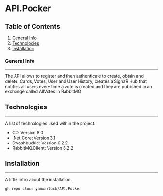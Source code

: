 # API.Pocker
## Table of Contents
1. [General Info](#general-info)
2. [Technologies](#technologies)
3. [Installation](#installation)
### General Info
***
The API allows to register and then authenticate to create, obtain and delete: Cards, Votes, User and User History, creates a SignaR Hub
that notifies all users every time a vote is created and they are published in an exchange called AllVotes in RabbitMQ
## Technologies
***
A list of technologies used within the project:
*  C#: Version 8.0 
* .Net Core: Version 3.1
* Swashbuckle: Version 6.2.2
* RabbitMQ.Client: Version 6.2.2
## Installation
***
A little intro about the installation. 
```
gh repo clone yanwarlock/API.Pocker
```

